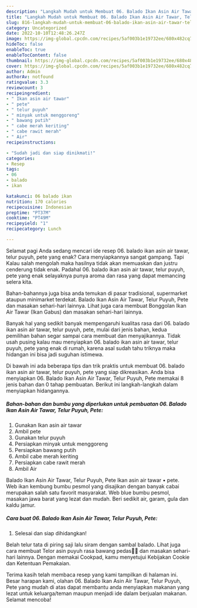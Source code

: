 ```yaml
---
description: "Langkah Mudah untuk Membuat 06. Balado Ikan Asin Air Tawar, Telur Puyuh, Pete yang Lezat Sekali, Buat Buka Puasa}"
title: "Langkah Mudah untuk Membuat 06. Balado Ikan Asin Air Tawar, Telur Puyuh, Pete yang Lezat Sekali, Buat Buka Puasa}"
slug: 816-langkah-mudah-untuk-membuat-06-balado-ikan-asin-air-tawar-telur-puyuh-pete-yang-lezat-sekali-buat-buka-puasa
category: Uncategorized
date: 2022-10-10T12:48:26.247Z
image: https://img-global.cpcdn.com/recipes/5af003b1e19732ee/680x482cq70/06-balado-ikan-asin-air-tawar-telur-puyuh-pete-foto-resep-utama.jpg
hideToc: false
enableToc: true
enableTocContent: false
thumbnail: https://img-global.cpcdn.com/recipes/5af003b1e19732ee/680x482cq70/06-balado-ikan-asin-air-tawar-telur-puyuh-pete-foto-resep-utama.jpg
cover: https://img-global.cpcdn.com/recipes/5af003b1e19732ee/680x482cq70/06-balado-ikan-asin-air-tawar-telur-puyuh-pete-foto-resep-utama.jpg
author: Admin
authorAv: notfound
ratingvalue: 3.3
reviewcount: 3
recipeingredient:
- " Ikan asin air tawar"
- " pete"
- " telur puyuh"
- " minyak untuk menggoreng"
- " bawang putih"
- " cabe merah keriting"
- " cabe rawit merah"
- " Air"
recipeinstructions:

- "Sudah jadi dan siap dinikmati!"
categories:
- Resep
tags:
- 06
- balado
- ikan

katakunci: 06 balado ikan 
nutrition: 170 calories
recipecuisine: Indonesian
preptime: "PT37M"
cooktime: "PT49M"
recipeyield: "1"
recipecategory: Lunch

---
```



Selamat pagi Anda sedang mencari ide resep 06. balado ikan asin air tawar, telur puyuh, pete yang enak? Cara menyiapkannya sangat gampang. Tapi Kalau salah mengolah maka hasilnya tidak akan memuaskan dan justru cenderung tidak enak. Padahal 06. balado ikan asin air tawar, telur puyuh, pete yang enak selayaknya punya aroma dan rasa yang dapat memancing selera kita.


Bahan-bahannya juga bisa anda temukan di pasar tradisional, supermarket ataupun minimarket terdekat. Balado Ikan Asin Air Tawar, Telur Puyuh, Pete dan masakan sehari-hari lainnya. Lihat juga cara membuat Bonggolan Ikan Air Tawar (Ikan Gabus) dan masakan sehari-hari lainnya.

Banyak hal yang sedikit banyak mempengaruhi kualitas rasa dari 06. balado ikan asin air tawar, telur puyuh, pete, mulai dari jenis bahan, kedua pemilihan bahan segar sampai cara membuat dan menyajikannya. Tidak usah pusing kalau mau menyiapkan 06. balado ikan asin air tawar, telur puyuh, pete yang enak di rumah, karena asal sudah tahu triknya maka hidangan ini bisa jadi suguhan istimewa.


Di bawah ini ada beberapa tips dan trik praktis untuk membuat 06. balado ikan asin air tawar, telur puyuh, pete yang siap dikreasikan. Anda bisa menyiapkan 06. Balado Ikan Asin Air Tawar, Telur Puyuh, Pete memakai 8 jenis bahan dan 0 tahap pembuatan. Berikut ini langkah-langkah dalam menyiapkan hidangannya.

<!--inarticleads1-->

##### Bahan-bahan dan bumbu yang diperlukan untuk pembuatan 06. Balado Ikan Asin Air Tawar, Telur Puyuh, Pete:

1. Gunakan  Ikan asin air tawar
1. Ambil  pete
1. Gunakan  telur puyuh
1. Persiapkan  minyak untuk menggoreng
1. Persiapkan  bawang putih
1. Ambil  cabe merah keriting
1. Persiapkan  cabe rawit merah
1. Ambil  Air


Balado Ikan Asin Air Tawar, Telur Puyuh, Pete Ikan asin air tawar • pete. Web ikan kembung bumbu pesmol yang disajikan dengan banyak cabai merupakan salah satu favorit masyarakat. Web blue bumbu pesmol, masakan jawa barat yang lezat dan mudah. Beri sedikit air, garam, gula dan kaldu jamur. 

<!--inarticleads2-->

##### Cara buat 06. Balado Ikan Asin Air Tawar, Telur Puyuh, Pete:


1. Selesai dan siap dihidangkan!

Belah telur tata di piring saji lalu siram dengan sambal balado. Lihat juga cara membuat Telor asin puyuh rasa bawang pedas🐣🐣 dan masakan sehari-hari lainnya. Dengan memakai Cookpad, kamu menyetujui Kebijakan Cookie dan Ketentuan Pemakaian. 

Terima kasih telah membaca resep yang kami tampilkan di halaman ini. Besar harapan kami, olahan 06. Balado Ikan Asin Air Tawar, Telur Puyuh, Pete yang mudah di atas dapat membantu anda menyiapkan makanan yang lezat untuk keluarga/teman maupun menjadi ide dalam berjualan makanan. Selamat mencoba!
